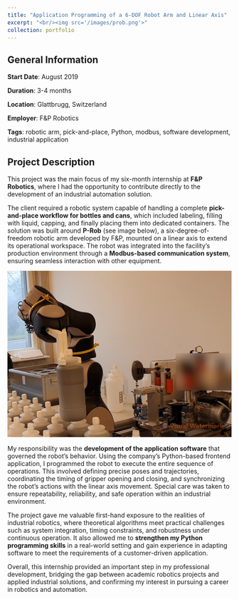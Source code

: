 ```yaml
---
title: "Application Programming of a 6-DOF Robot Arm and Linear Axis"
excerpt: "<br/><img src='/images/prob.png'>"
collection: portfolio
---
```


## General Information

**Start Date**: August 2019

**Duration**: 3-4 months

**Location**: Glattbrugg, Switzerland

**Employer**: F&P Robotics

**Tags**: robotic arm, pick-and-place, Python, modbus, software development, industrial application

## Project Description

This project was the main focus of my six-month internship at **F&P Robotics**, where I had the opportunity to contribute directly to the development of an industrial automation solution.  

The client required a robotic system capable of handling a complete **pick-and-place workflow for bottles and cans**, which included labeling, filling with liquid, capping, and finally placing them into dedicated containers. The solution was built around **P-Rob** (see image below), a six-degree-of-freedom robotic arm developed by F&P, mounted on a linear axis to extend its operational workspace. The robot was integrated into the facility’s production environment through a **Modbus-based communication system**, ensuring seamless interaction with other equipment.

![P-Rob](/images/prob.png)

My responsibility was the **development of the application software** that governed the robot’s behavior. Using the company’s Python-based frontend application, I programmed the robot to execute the entire sequence of operations. This involved defining precise poses and trajectories, coordinating the timing of gripper opening and closing, and synchronizing the robot’s actions with the linear axis movement. Special care was taken to ensure repeatability, reliability, and safe operation within an industrial environment.  

The project gave me valuable first-hand exposure to the realities of industrial robotics, where theoretical algorithms meet practical challenges such as system integration, timing constraints, and robustness under continuous operation. It also allowed me to **strengthen my Python programming skills** in a real-world setting and gain experience in adapting software to meet the requirements of a customer-driven application.  

Overall, this internship provided an important step in my professional development, bridging the gap between academic robotics projects and applied industrial solutions, and confirming my interest in pursuing a career in robotics and automation.

